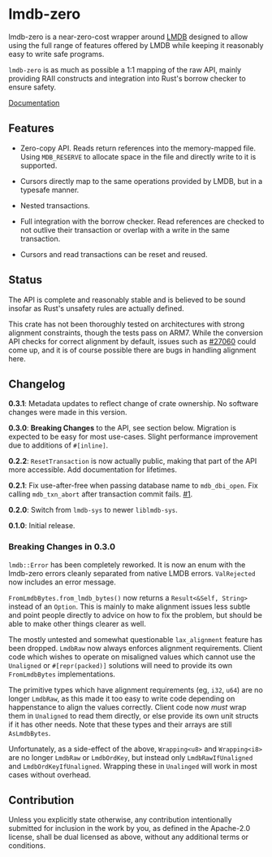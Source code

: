 # lmdb-zero

lmdb-zero is a near-zero-cost wrapper around [LMDB](http://lmdb.tech/) designed
to allow using the full range of features offered by LMDB while keeping it
reasonably easy to write safe programs.

`lmdb-zero` is as much as possible a 1:1 mapping of the raw API, mainly
providing RAII constructs and integration into Rust's borrow checker to ensure
safety.

[Documentation](https://docs.rs/lmdb-zero)

## Features

- Zero-copy API. Reads return references into the memory-mapped file. Using
  `MDB_RESERVE` to allocate space in the file and directly write to it is
  supported.

- Cursors directly map to the same operations provided by LMDB, but in a
  typesafe manner.

- Nested transactions.

- Full integration with the borrow checker. Read references are checked to not
  outlive their transaction or overlap with a write in the same transaction.

- Cursors and read transactions can be reset and reused.

## Status

The API is complete and reasonably stable and is believed to be sound insofar
as Rust's unsafety rules are actually defined.

This crate has not been thoroughly tested on architectures with strong
alignment constraints, though the tests pass on ARM7. While the conversion API
checks for correct alignment by default, issues such as
[#27060](https://github.com/rust-lang/rust/issues/27060) could come up, and it
is of course possible there are bugs in handling alignment here.

## Changelog

**0.3.1**: Metadata updates to reflect change of crate ownership. No software
  changes were made in this version.

**0.3.0**: **Breaking Changes** to the API, see section below. Migration is
  expected to be easy for most use-cases. Slight performance improvement due to
  additions of `#[inline]`.

**0.2.2**: `ResetTransaction` is now actually public, making that part of the
  API more accessible. Add documentation for lifetimes.

**0.2.1**: Fix use-after-free when passing database name to `mdb_dbi_open`. Fix
 calling `mdb_txn_abort` after transaction commit fails.
 [#1](https://github.com/AltSysrq/lmdb-zero/pull/1).

**0.2.0**: Switch from `lmdb-sys` to newer `liblmdb-sys`.

**0.1.0**: Initial release.

### Breaking Changes in 0.3.0

`lmdb::Error` has been completely reworked. It is now an enum with the
lmdb-zero errors cleanly separated from native LMDB errors. `ValRejected` now
includes an error message.

`FromLmdbBytes.from_lmdb_bytes()` now returns a `Result<&Self, String>` instead
of an `Option`. This is mainly to make alignment issues less subtle and point
people directly to advice on how to fix the problem, but should be able to make
other things clearer as well.

The mostly untested and somewhat questionable `lax_alignment` feature has been
dropped. `LmdbRaw` now always enforces alignment requirements. Client code
which wishes to operate on misaligned values which cannot use the `Unaligned`
or `#[repr(packed)]` solutions will need to provide its own `FromLmdbBytes`
implementations.

The primitive types which have alignment requirements (eg, `i32`, `u64`) are no
longer `LmdbRaw`, as this made it too easy to write code depending on
happenstance to align the values correctly. Client code now _must_ wrap them in
`Unaligned` to read them directly, or else provide its own unit structs if it
has other needs. Note that these types and their arrays are still
`AsLmdbBytes`.

Unfortunately, as a side-effect of the above, `Wrapping<u8>` and `Wrapping<i8>`
are no longer `LmdbRaw` or `LmdbOrdKey`, but instead only
`LmdbRawIfUnaligned` and `LmdbOrdKeyIfUnaligned`. Wrapping these in `Unalinged`
will work in most cases without overhead.

## Contribution

Unless you explicitly state otherwise, any contribution intentionally submitted
for inclusion in the work by you, as defined in the Apache-2.0 license, shall
be dual licensed as above, without any additional terms or conditions.
